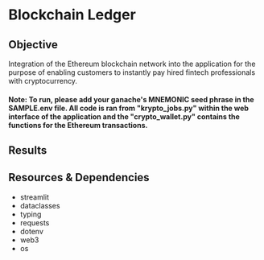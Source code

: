 # Blockchain Ledger
## Objective
Integration of the Ethereum blockchain network into the application for the purpose of enabling customers to instantly pay hired fintech professionals with cryptocurrency.

#### Note: To run, please add your ganache's MNEMONIC seed phrase in the SAMPLE.env file. All code is ran from "krypto_jobs.py" within the web interface of the application and the "crypto_wallet.py" contains the functions for the Ethereum transactions.

## Results




## Resources & Dependencies
- streamlit
- dataclasses
- typing
- requests
- dotenv
- web3
- os
